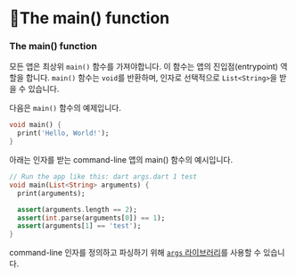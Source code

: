 # The main() function

### The main() function <a href="#the-main-function" id="the-main-function"></a>

모든 앱은 최상위 `main()` 함수를 가져야합니다. 이 함수는 앱의 진입점(entrypoint) 역할을 합니다. `main()` 함수는 `void`를 반환하며, 인자로 선택적으로 `List<String>`을 받을 수 있습니다.

다음은 `main()` 함수의 예제입니다.

```dart
void main() {
  print('Hello, World!');
}
```

아래는 인자를 받는 command-line 앱의 main() 함수의 예시입니다.

```dart
// Run the app like this: dart args.dart 1 test
void main(List<String> arguments) {
  print(arguments);

  assert(arguments.length == 2);
  assert(int.parse(arguments[0]) == 1);
  assert(arguments[1] == 'test');
}
```

command-line 인자를 정의하고 파싱하기 위해 [`args` 라이브러리](https://pub.dev/packages/args)를 사용할 수 있습니다.
